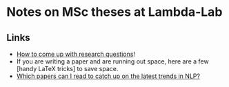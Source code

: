 # Notes on MSc theses at Lambda-Lab

## Links

- [How to come up with research questions](http://pgbovine.net/research-design-patterns.htm)!
- If you are writing a paper and are running out space, here are a few [handy LaTeX tricks] to save space.
- [Which papers can I read to catch up on the latest trends in NLP?](https://medium.com/huggingface/the-best-and-most-current-of-modern-natural-language-processing-5055f409a1d1)

